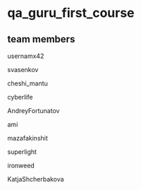 # qa_guru_first_course

## team members

usernamx42

svasenkov

cheshi_mantu

cyberlife

AndreyFortunatov

ami

mazafakinshit

superlight

ironweed

KatjaShcherbakova

